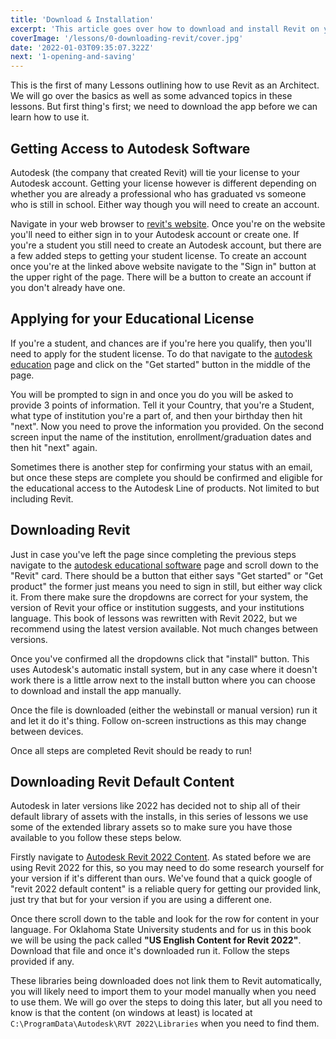 ```yaml
---
title: 'Download & Installation'
excerpt: 'This article goes over how to download and install Revit on your computer and make sure that you have all of the libraries needed to complete these assignments'
coverImage: '/lessons/0-downloading-revit/cover.jpg'
date: '2022-01-03T09:35:07.322Z'
next: '1-opening-and-saving'
---
```


This is the first of many Lessons outlining how to use Revit as an Architect. We will go over the basics as well as some advanced topics in these lessons. But first thing's first; we need to download the app before we can learn how to use it.

## Getting Access to Autodesk Software

Autodesk (the company that created Revit) will tie your license to your Autodesk account. Getting your license however is different depending on whether you are already a professional who has graduated vs someone who is still in school. Either way though you will need to create an account.

Navigate in your web browser to [revit's website](https://www.autodesk.com/products/revit/). Once you're on the website you'll need to either sign in to your Autodesk account or create one. If you're a student you still need to create an Autodesk account, but there are a few added steps to getting your student license. To create an account once you're at the linked above website navigate to the "Sign in" button at the upper right of the page. There will be a button to create an account if you don't already have one.

## Applying for your Educational License

If you're a student, and chances are if you're here you qualify, then you'll need to apply for the student license. To do that navigate to the [autodesk education](https://www.autodesk.com/education/edu-software/) page and click on the "Get started" button in the middle of the page.

You will be prompted to sign in and once you do you will be asked to provide 3 points of information. Tell it your Country, that you're a Student, what type of institution you're a part of, and then your birthday then hit "next". Now you need to prove the information you provided. On the second screen input the name of the institution, enrollment/graduation dates and then hit "next" again.

Sometimes there is another step for confirming your status with an email, but once these steps are complete you should be confirmed and eligible for the educational access to the Autodesk Line of products. Not limited to but including Revit.

## Downloading Revit

Just in case you've left the page since completing the previous steps navigate to the [autodesk educational software](https://www.autodesk.com/education/edu-software/) page and scroll down to the "Revit" card. There should be a button that either says "Get started" or "Get product" the former just means you need to sign in still, but either way click it. From there make sure the dropdowns are correct for your system, the version of Revit your office or institution suggests, and your institutions language. This book of lessons was rewritten with Revit 2022, but we recommend using the latest version available. Not much changes between versions.

Once you've confirmed all the dropdowns click that "install" button. This uses Autodesk's automatic install system, but in any case where it doesn't work there is a little arrow next to the install button where you can choose to download and install the app manually.

Once the file is downloaded (either the webinstall or manual version) run it and let it do it's thing. Follow on-screen instructions as this may change between devices.

Once all steps are completed Revit should be ready to run!

## Downloading Revit Default Content

Autodesk in later versions like 2022 has decided not to ship all of their default library of assets with the installs, in this series of lessons we use some of the extended library assets so to make sure you have those available to you follow these steps below.

Firstly navigate to [Autodesk Revit 2022 Content](https://knowledge.autodesk.com/support/revit/downloads/caas/downloads/content/autodesk-revit-2022-content.html). As stated before we are using Revit 2022 for this, so you may need to do some research yourself for your version if it's different than ours. We've found that a quick google of "revit 2022 default content" is a reliable query for getting our provided link, just try that but for your version if you are using a different one.

Once there scroll down to the table and look for the row for content in your language. For Oklahoma State University students and for us in this book we will be using the pack called **"US English Content for Revit 2022"**. Download that file and once it's downloaded run it. Follow the steps provided if any.

These libraries being downloaded does not link them to Revit automatically, you will likely need to import them to your model manually when you need to use them. We will go over the steps to doing this later, but all you need to know is that the content (on windows at least) is located at ``C:\ProgramData\Autodesk\RVT 2022\Libraries`` when you need to find them.